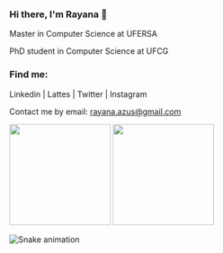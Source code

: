 ### Hi there, I'm Rayana 👋

Master in Computer Science at UFERSA

PhD student in Computer Science at UFCG 

### Find me: ​

Linkedin | Lattes | Twitter | Instagram

Contact me by email: rayana.azus@gmail.com

<div>
  <img height="180cm" src="https://github-readme-stats.vercel.app/api?username=rayanarocha&show_icons=true&theme=dracula&include_all_commits=true"/>
  <img height="180cm" src="https://github-readme-stats.vercel.app/api/top-langs/?username=rayanarocha&layout=compact&langs_count=16&theme=dracula"/>
</div>

![Snake animation](https://github.com/rayanarocha/rayanarocha/blob/output/github-contribution-grid-snake.svg)

<!--
**rayanarocha/rayanarocha** is a ✨ _special_ ✨ repository because its `README.md` (this file) appears on your GitHub profile.

Here are some ideas to get you started:

- 🔭 I’m currently working on ...
- 🌱 I’m currently learning ...
- 👯 I’m looking to collaborate on ...
- 🤔 I’m looking for help with ...
- 💬 Ask me about ...
- 📫 How to reach me: ...
- 😄 Pronouns: ...
- ⚡ Fun fact: ...
-->
